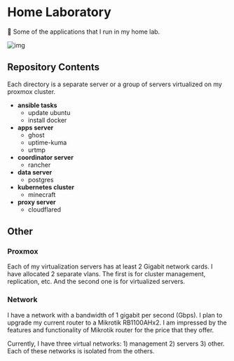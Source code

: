 # Home Laboratory

💾 Some of the applications that I run in my home lab.

![img](https://storage.yandexcloud.net/uuuuuno/github/home-lab/img.png)

## Repository Contents

Each directory is a separate server or a group of servers virtualized on my proxmox cluster.

- **ansible tasks**
  - update ubuntu
  - install docker
- **apps server**
  - ghost
  - uptime-kuma
  - urtmp
- **coordinator server**
  - rancher
- **data server**
  - postgres
- **kubernetes cluster**
  - minecraft
- **proxy server**
  - cloudflared

## Other

### Proxmox

Each of my virtualization servers has at least 2 Gigabit network cards. I have allocated 2 separate vlans. The first is for cluster management, replication, etc. And the second one is for virtualized servers.

### Network

I have a network with a bandwidth of 1 gigabit per second (Gbps). I plan to upgrade my current router to a Mikrotik RB1100AHx2. I am impressed by the features and functionality of Mikrotik router for the price that they offer.

Currently, I have three virtual networks: 1) management 2) servers 3) other. Each of these networks is isolated from the others.
